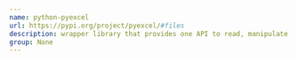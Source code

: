 ```yaml
---
name: python-pyexcel
url: https://pypi.org/project/pyexcel/#files
description: wrapper library that provides one API to read, manipulate and writedata in different excel formats. URL : https://pypi.org/project/pyexcel/#files Groups : None
group: None
---
```

